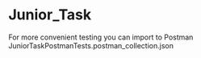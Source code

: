 # Junior_Task
For more convenient testing you can import to Postman
JuniorTaskPostmanTests.postman_collection.json